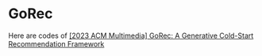 # GoRec
Here are codes of [[2023 ACM Multimedia] GoRec: A Generative Cold-Start Recommendation Framework](https://dl.acm.org/doi/pdf/10.1145/3581783.3612238)
